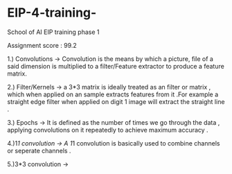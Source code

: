 # EIP-4-training-
School of AI EIP training phase 1


Assignment score : 99.2


1.) Convolutions -> Convolution is the means by which a picture, file of a said dimension is multiplied to a filter/Feature extractor to produce a feature matrix.


2.) Filter/Kernels -> a 3*3 matrix is ideally treated as an filter or matrix , which when applied on an sample extracts features from it .For example a straight edge filter when applied on digit 1 image will extract the straight line .


3.) Epochs -> It is defined as the number of times we go through the data , applying convolutions on it repeatedly to achieve maximum accuracy .

4.)1*1 convolution -> A 1*1 convolution is basically used to combine channels or seperate channels .

5.)3*3 convolution -> 
